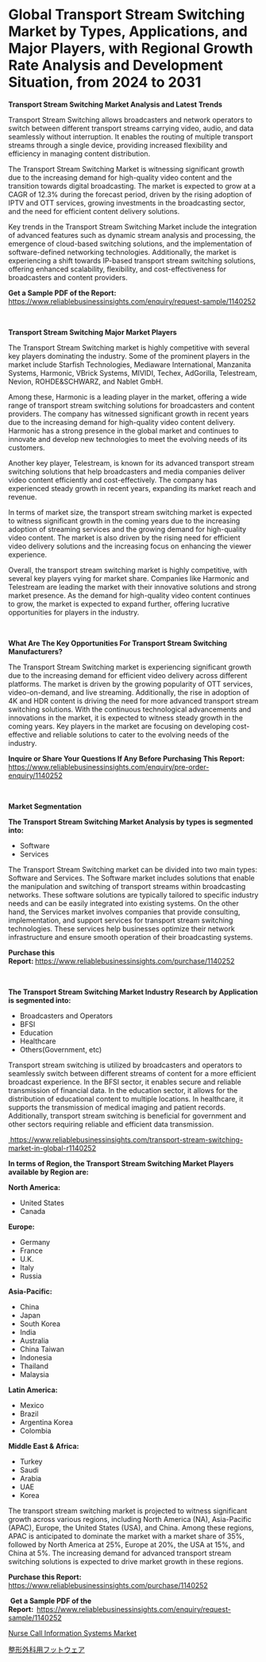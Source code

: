 <p><h1>Global Transport Stream Switching Market by Types, Applications, and Major Players, with Regional Growth Rate Analysis and Development Situation, from 2024 to 2031</h1></p><p><strong>Transport Stream Switching Market Analysis and Latest Trends</strong></p>
<p><p>Transport Stream Switching allows broadcasters and network operators to switch between different transport streams carrying video, audio, and data seamlessly without interruption. It enables the routing of multiple transport streams through a single device, providing increased flexibility and efficiency in managing content distribution.</p><p>The Transport Stream Switching Market is witnessing significant growth due to the increasing demand for high-quality video content and the transition towards digital broadcasting. The market is expected to grow at a CAGR of 12.3% during the forecast period, driven by the rising adoption of IPTV and OTT services, growing investments in the broadcasting sector, and the need for efficient content delivery solutions.</p><p>Key trends in the Transport Stream Switching Market include the integration of advanced features such as dynamic stream analysis and processing, the emergence of cloud-based switching solutions, and the implementation of software-defined networking technologies. Additionally, the market is experiencing a shift towards IP-based transport stream switching solutions, offering enhanced scalability, flexibility, and cost-effectiveness for broadcasters and content providers.</p></p>
<p><strong>Get a Sample PDF of the Report:&nbsp;</strong> <a href="https://www.reliablebusinessinsights.com/enquiry/request-sample/1140252">https://www.reliablebusinessinsights.com/enquiry/request-sample/1140252</a></p>
<p>&nbsp;</p>
<p><strong>Transport Stream Switching Major Market Players</strong></p>
<p><p>The Transport Stream Switching market is highly competitive with several key players dominating the industry. Some of the prominent players in the market include Starfish Technologies, Mediaware International, Manzanita Systems, Harmonic, VBrick Systems, MIVIDI, Techex, AdGorilla, Telestream, Nevion, ROHDE&SCHWARZ, and Nablet GmbH.</p><p>Among these, Harmonic is a leading player in the market, offering a wide range of transport stream switching solutions for broadcasters and content providers. The company has witnessed significant growth in recent years due to the increasing demand for high-quality video content delivery. Harmonic has a strong presence in the global market and continues to innovate and develop new technologies to meet the evolving needs of its customers.</p><p>Another key player, Telestream, is known for its advanced transport stream switching solutions that help broadcasters and media companies deliver video content efficiently and cost-effectively. The company has experienced steady growth in recent years, expanding its market reach and revenue.</p><p>In terms of market size, the transport stream switching market is expected to witness significant growth in the coming years due to the increasing adoption of streaming services and the growing demand for high-quality video content. The market is also driven by the rising need for efficient video delivery solutions and the increasing focus on enhancing the viewer experience.</p><p>Overall, the transport stream switching market is highly competitive, with several key players vying for market share. Companies like Harmonic and Telestream are leading the market with their innovative solutions and strong market presence. As the demand for high-quality video content continues to grow, the market is expected to expand further, offering lucrative opportunities for players in the industry.</p></p>
<p>&nbsp;</p>
<p><strong>What Are The Key Opportunities For Transport Stream Switching Manufacturers?</strong></p>
<p><p>The Transport Stream Switching market is experiencing significant growth due to the increasing demand for efficient video delivery across different platforms. The market is driven by the growing popularity of OTT services, video-on-demand, and live streaming. Additionally, the rise in adoption of 4K and HDR content is driving the need for more advanced transport stream switching solutions. With the continuous technological advancements and innovations in the market, it is expected to witness steady growth in the coming years. Key players in the market are focusing on developing cost-effective and reliable solutions to cater to the evolving needs of the industry.</p></p>
<p><strong>Inquire or Share Your Questions If Any Before Purchasing This Report:</strong> <a href="https://www.reliablebusinessinsights.com/enquiry/pre-order-enquiry/1140252">https://www.reliablebusinessinsights.com/enquiry/pre-order-enquiry/1140252</a></p>
<p>&nbsp;</p>
<p><strong>Market Segmentation</strong></p>
<p><strong>The Transport Stream Switching Market Analysis by types is segmented into:</strong></p>
<p><ul><li>Software</li><li>Services</li></ul></p>
<p><p>The Transport Stream Switching market can be divided into two main types: Software and Services. The Software market includes solutions that enable the manipulation and switching of transport streams within broadcasting networks. These software solutions are typically tailored to specific industry needs and can be easily integrated into existing systems. On the other hand, the Services market involves companies that provide consulting, implementation, and support services for transport stream switching technologies. These services help businesses optimize their network infrastructure and ensure smooth operation of their broadcasting systems.</p></p>
<p><strong>Purchase this Report:&nbsp;</strong><a href="https://www.reliablebusinessinsights.com/purchase/1140252">https://www.reliablebusinessinsights.com/purchase/1140252</a></p>
<p>&nbsp;</p>
<p><strong>The Transport Stream Switching Market Industry Research by Application is segmented into:</strong></p>
<p><ul><li>Broadcasters and Operators</li><li>BFSI</li><li>Education</li><li>Healthcare</li><li>Others(Government, etc)</li></ul></p>
<p><p>Transport stream switching is utilized by broadcasters and operators to seamlessly switch between different streams of content for a more efficient broadcast experience. In the BFSI sector, it enables secure and reliable transmission of financial data. In the education sector, it allows for the distribution of educational content to multiple locations. In healthcare, it supports the transmission of medical imaging and patient records. Additionally, transport stream switching is beneficial for government and other sectors requiring reliable and efficient data transmission.</p></p>
<p><a href="https://www.reliablebusinessinsights.com/transport-stream-switching-market-in-global-r1140252">&nbsp;https://www.reliablebusinessinsights.com/transport-stream-switching-market-in-global-r1140252</a></p>
<p><strong>In terms of Region, the Transport Stream Switching Market Players available by Region are:</strong></p>
<p>
    <p> <strong> North America: </strong>
        <ul>
            <li>United States</li>
            <li>Canada</li>
        </ul>
        </p> 
    <p> <strong> Europe: </strong>
        <ul>
            <li>Germany</li>
            <li>France</li>
            <li>U.K.</li>
            <li>Italy</li>
            <li>Russia</li>
        </ul>
        </p> 
    <p> <strong> Asia-Pacific: </strong>
        <ul>
            <li>China</li>
            <li>Japan</li>
            <li>South Korea</li>
            <li>India</li>
            <li>Australia</li>
            <li>China Taiwan</li>
            <li>Indonesia</li>
            <li>Thailand</li>
            <li>Malaysia</li>
        </ul>
        </p> 
    <p> <strong> Latin America: </strong>
        <ul>
            <li>Mexico</li>
            <li>Brazil</li>
            <li>Argentina Korea</li>
            <li>Colombia</li>
        </ul>
        </p> 
    <p> <strong> Middle East & Africa: </strong>
        <ul>
            <li>Turkey</li>
            <li>Saudi</li>
            <li>Arabia</li>
            <li>UAE</li>
            <li>Korea</li>
        </ul>
    </p>
    </p>
<p><p>The transport stream switching market is projected to witness significant growth across various regions, including North America (NA), Asia-Pacific (APAC), Europe, the United States (USA), and China. Among these regions, APAC is anticipated to dominate the market with a market share of 35%, followed by North America at 25%, Europe at 20%, the USA at 15%, and China at 5%. The increasing demand for advanced transport stream switching solutions is expected to drive market growth in these regions.</p></p>
<p><strong>Purchase this Report: </strong><a href="https://www.reliablebusinessinsights.com/purchase/1140252">https://www.reliablebusinessinsights.com/purchase/1140252</a></p>
<p>&nbsp;<strong>Get a Sample PDF of the Report:&nbsp;&nbsp;</strong><a href="https://www.reliablebusinessinsights.com/enquiry/request-sample/1140252">https://www.reliablebusinessinsights.com/enquiry/request-sample/1140252</a></p>
<p><strong></strong></p>
<p><p><a href="https://issuu.com/reportprime-2/docs/nurse-call-information-systems-market-size-2030.pp">Nurse Call Information Systems Market</a></p><p><a href="https://github.com/avbqbctihcbe2/Market-Research-Report-List-3/blob/main/9292462182514.md">整形外科用フットウェア</a></p></p>